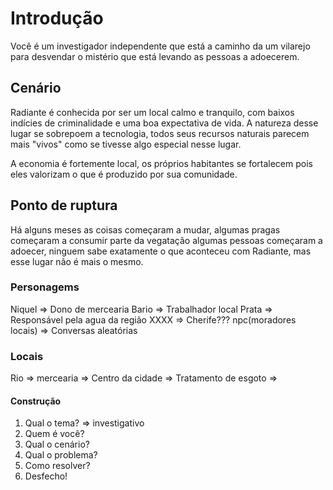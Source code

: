 # Introdução

Você é um investigador independente que está a caminho da um vilarejo para desvendar o mistério que está levando as pessoas a adoecerem.

## Cenário

Radiante é conhecida por ser um local calmo e tranquilo, com baixos indícies de criminalidade e uma boa expectativa de vida. A natureza desse lugar se sobrepoem a tecnologia, todos seus recursos naturais parecem mais "vivos" como se tivesse algo especial nesse lugar. 

A economia é fortemente local, os próprios habitantes se fortalecem pois eles valorizam o que é produzido por sua comunidade.

## Ponto de ruptura

Há alguns meses as coisas começaram a mudar, algumas pragas começaram a consumir parte da vegatação algumas pessoas começaram a adoecer, ninguem sabe exatamente o que aconteceu com Radiante, mas esse lugar não é mais o mesmo. 

### Personagems

Niquel => Dono de mercearia
Bario => Trabalhador local
Prata => Responsável pela agua da região
XXXX => Cherife???
npc(moradores locais) => Conversas aleatórias 

### Locais

Rio =>
mercearia => 
Centro da cidade => 
Tratamento de esgoto => 

#### Construção
1. Qual o tema? => investigativo
1. Quem é você?
1. Qual o cenário?
1. Qual o problema?
1. Como resolver?
1. Desfecho!